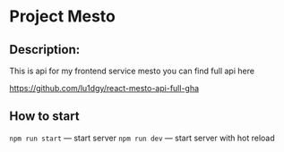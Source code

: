 # Project Mesto

## Description:
<p>This is api for my frontend service mesto you can find full api here</p>
<a href='https://github.com/lu1dgy/react-mesto-api-full-gha'>https://github.com/lu1dgy/react-mesto-api-full-gha</a>

## How to start

`npm run start` — start server
`npm run dev` — start server with hot reload
